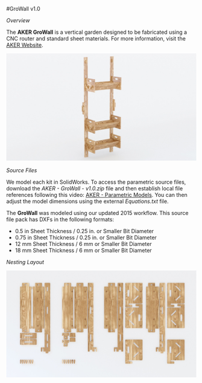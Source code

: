 #GroWall v1.0

*Overview*

The **AKER GroWall** is a vertical garden designed to be fabricated using a CNC router and standard sheet materials. For more information, visit the [AKER Website](http://www.akerkits.com).

![GroWall](https://github.com/AKERKits/GroWall/blob/master/Images/AKER%20-%20GroWall%20-%20v1.0%20-%20Master%20Assembly%20Cropped-min.jpg)

*Source Files*

We model each kit in SolidWorks. To access the parametric source files, download the *AKER - GroWall - v1.0.zip* file and then establish local file references following this video: [AKER - Parametric Models](https://www.youtube.com/watch?v=Ewdrlv4nSA0). You can then adjust the model dimensions using the external *Equations.txt* file.

The **GroWall** was modeled using our updated 2015 workflow. This source file pack has DXFs in the following formats:

 * 0.5 in Sheet Thickness / 0.25 in. or Smaller Bit Diameter
 * 0.75 in Sheet Thickness / 0.25 in. or Smaller Bit Diameter
 * 12 mm Sheet Thickness / 6 mm or Smaller Bit Diameter
 * 18 mm Sheet Thickness / 6 mm or Smaller Bit Diameter

*Nesting Layout*

![GroWall](https://github.com/AKERKits/GroWall/blob/master/Images/AKER%20-%20GroWall%20-%20v1.0%20-%20Nesting%20Assembly%20Cropped-min.jpg)
